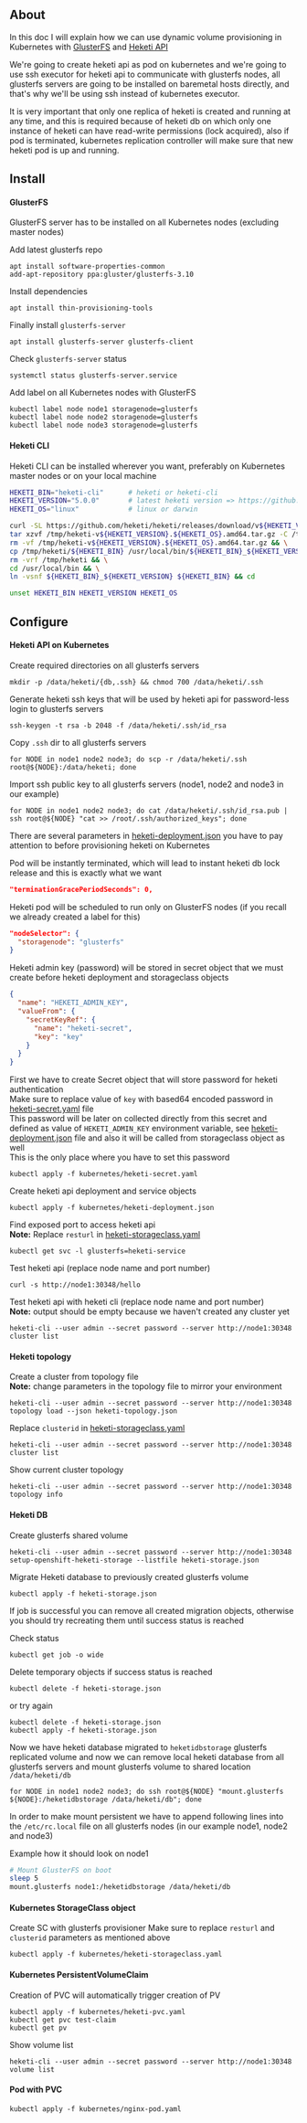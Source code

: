 About
-----

In this doc I will explain how we can use dynamic volume provisioning in Kubernetes with [GlusterFS](https://www.gluster.org/) and [Heketi API](https://github.com/heketi/heketi)

We're going to create heketi api as pod on kubernetes and we're going to use ssh executor for heketi api to communicate with glusterfs nodes, all glusterfs servers are going to be installed on baremetal hosts directly, and that's why we'll be using ssh instead of kubernetes executor.

It is very important that only one replica of heketi is created and running at any time, and this is required because of heketi db on which only one instance of heketi can have read-write permissions (lock acquired), also if pod is terminated, kubernetes replication controller will make sure that new heketi pod is up and running.


Install
-------

#### GlusterFS

GlusterFS server has to be installed on all Kubernetes nodes (excluding master nodes)

Add latest glusterfs repo
```
apt install software-properties-common
add-apt-repository ppa:gluster/glusterfs-3.10
```

Install dependencies
```
apt install thin-provisioning-tools
```

Finally install `glusterfs-server`
```
apt install glusterfs-server glusterfs-client
```

Check `glusterfs-server` status
```
systemctl status glusterfs-server.service
```

Add label on all Kubernetes nodes with GlusterFS
```
kubectl label node node1 storagenode=glusterfs
kubectl label node node2 storagenode=glusterfs
kubectl label node node3 storagenode=glusterfs
```

#### Heketi CLI

Heketi CLI can be installed wherever you want, preferably on Kubernetes master nodes or on your local machine

```bash
HEKETI_BIN="heketi-cli"      # heketi or heketi-cli
HEKETI_VERSION="5.0.0"       # latest heketi version => https://github.com/heketi/heketi/releases
HEKETI_OS="linux"            # linux or darwin

curl -SL https://github.com/heketi/heketi/releases/download/v${HEKETI_VERSION}/heketi-v${HEKETI_VERSION}.${HEKETI_OS}.amd64.tar.gz -o /tmp/heketi-v${HEKETI_VERSION}.${HEKETI_OS}.amd64.tar.gz && \
tar xzvf /tmp/heketi-v${HEKETI_VERSION}.${HEKETI_OS}.amd64.tar.gz -C /tmp && \
rm -vf /tmp/heketi-v${HEKETI_VERSION}.${HEKETI_OS}.amd64.tar.gz && \
cp /tmp/heketi/${HEKETI_BIN} /usr/local/bin/${HEKETI_BIN}_${HEKETI_VERSION} && \
rm -vrf /tmp/heketi && \
cd /usr/local/bin && \
ln -vsnf ${HEKETI_BIN}_${HEKETI_VERSION} ${HEKETI_BIN} && cd

unset HEKETI_BIN HEKETI_VERSION HEKETI_OS
```


Configure
---------

#### Heketi API on Kubernetes

Create required directories on all glusterfs servers
```
mkdir -p /data/heketi/{db,.ssh} && chmod 700 /data/heketi/.ssh
```

Generate heketi ssh keys that will be used by heketi api for password-less login to glusterfs servers
```
ssh-keygen -t rsa -b 2048 -f /data/heketi/.ssh/id_rsa
```

Copy `.ssh` dir to all glusterfs servers
```
for NODE in node1 node2 node3; do scp -r /data/heketi/.ssh root@${NODE}:/data/heketi; done
```

Import ssh public key to all glusterfs servers (node1, node2 and node3 in our example)
```
for NODE in node1 node2 node3; do cat /data/heketi/.ssh/id_rsa.pub | ssh root@${NODE} "cat >> /root/.ssh/authorized_keys"; done
```

There are several parameters in [heketi-deployment.json](./kubernetes/heketi-deployment.json) you have to pay attention to before provisioning heketi on Kubernetes

Pod will be instantly terminated, which will lead to instant heketi db lock release and this is exactly what we want
```json
"terminationGracePeriodSeconds": 0,
```

Heketi pod will be scheduled to run only on GlusterFS nodes (if you recall we already created a label for this)
```json
"nodeSelector": {
  "storagenode": "glusterfs"
}
```

Heketi admin key (password) will be stored in secret object that we must create before heketi deployment and storageclass objects
```json
{
  "name": "HEKETI_ADMIN_KEY",
  "valueFrom": {
    "secretKeyRef": {
      "name": "heketi-secret",
      "key": "key"
    }
  }
}
```

First we have to create Secret object that will store password for heketi authentication  
Make sure to replace value of `key` with based64 encoded password in [heketi-secret.yaml](./kubernetes/heketi-secret.yaml) file  
This password will be later on collected directly from this secret and defined as value of `HEKETI_ADMIN_KEY` environment variable, see [heketi-deployment.json](./kubernetes/heketi-deployment.json) file and also it will be called from storageclass object as well  
This is the only place where you have to set this password
```
kubectl apply -f kubernetes/heketi-secret.yaml
```

Create heketi api deployment and service objects
```
kubectl apply -f kubernetes/heketi-deployment.json
```

Find exposed port to access heketi api  
**Note:** Replace `resturl` in [heketi-storageclass.yaml](./kubernetes/heketi-storageclass.yaml)
```
kubectl get svc -l glusterfs=heketi-service
```

Test heketi api (replace node name and port number)
```
curl -s http://node1:30348/hello
```

Test heketi api with heketi cli (replace node name and port number)  
**Note:** output should be empty because we haven't created any cluster yet
```
heketi-cli --user admin --secret password --server http://node1:30348 cluster list
```

#### Heketi topology

Create a cluster from topology file  
**Note:** change parameters in the topology file to mirror your environment
```
heketi-cli --user admin --secret password --server http://node1:30348 topology load --json heketi-topology.json
```

Replace `clusterid` in [heketi-storageclass.yaml](./kubernetes/heketi-storageclass.yaml)
```
heketi-cli --user admin --secret password --server http://node1:30348 cluster list
```

Show current cluster topology
```
heketi-cli --user admin --secret password --server http://node1:30348 topology info
```

#### Heketi DB

Create glusterfs shared volume
```
heketi-cli --user admin --secret password --server http://node1:30348 setup-openshift-heketi-storage --listfile heketi-storage.json
```

Migrate Heketi database to previously created glusterfs volume
```
kubectl apply -f heketi-storage.json
```

If job is successful you can remove all created migration objects, otherwise you should try recreating them until success status is reached

Check status
```
kubectl get job -o wide
```

Delete temporary objects if success status is reached
```
kubectl delete -f heketi-storage.json
```

or try again
```
kubectl delete -f heketi-storage.json
kubectl apply -f heketi-storage.json
```

Now we have heketi database migrated to `heketidbstorage` glusterfs replicated volume and now we can remove local heketi database from all glusterfs servers and mount glusterfs volume to shared location `/data/heketi/db`
```
for NODE in node1 node2 node3; do ssh root@${NODE} "mount.glusterfs ${NODE}:/heketidbstorage /data/heketi/db"; done
```

In order to make mount persistent we have to append following lines into the `/etc/rc.local` file on all glusterfs nodes (in our example node1, node2 and node3)

Example how it should look on node1
```bash
# Mount GlusterFS on boot
sleep 5
mount.glusterfs node1:/heketidbstorage /data/heketi/db
```

#### Kubernetes StorageClass object

Create SC with glusterfs provisioner
Make sure to replace `resturl` and `clusterid` parameters as mentioned above
```
kubectl apply -f kubernetes/heketi-storageclass.yaml
```

#### Kubernetes PersistentVolumeClaim

Creation of PVC will automatically trigger creation of PV
```
kubectl apply -f kubernetes/heketi-pvc.yaml
kubectl get pvc test-claim
kubectl get pv
```

Show volume list
```
heketi-cli --user admin --secret password --server http://node1:30348 volume list
```

#### Pod with PVC

```
kubectl apply -f kubernetes/nginx-pod.yaml
```
